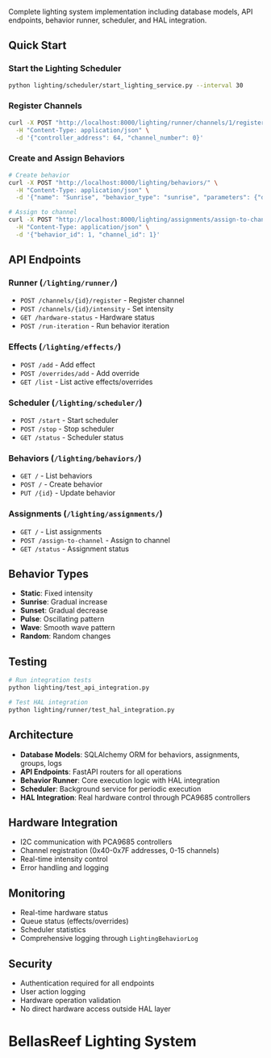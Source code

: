 
Complete lighting system implementation including database models, API endpoints, behavior runner, scheduler, and HAL integration.

## Quick Start

### Start the Lighting Scheduler
```bash
python lighting/scheduler/start_lighting_service.py --interval 30
```

### Register Channels
```bash
curl -X POST "http://localhost:8000/lighting/runner/channels/1/register" \
  -H "Content-Type: application/json" \
  -d '{"controller_address": 64, "channel_number": 0}'
```

### Create and Assign Behaviors
```bash
# Create behavior
curl -X POST "http://localhost:8000/lighting/behaviors/" \
  -H "Content-Type: application/json" \
  -d '{"name": "Sunrise", "behavior_type": "sunrise", "parameters": {"duration_minutes": 60}}'

# Assign to channel
curl -X POST "http://localhost:8000/lighting/assignments/assign-to-channel" \
  -H "Content-Type: application/json" \
  -d '{"behavior_id": 1, "channel_id": 1}'
```

## API Endpoints

### Runner (`/lighting/runner/`)
- `POST /channels/{id}/register` - Register channel
- `POST /channels/{id}/intensity` - Set intensity
- `GET /hardware-status` - Hardware status
- `POST /run-iteration` - Run behavior iteration

### Effects (`/lighting/effects/`)
- `POST /add` - Add effect
- `POST /overrides/add` - Add override
- `GET /list` - List active effects/overrides

### Scheduler (`/lighting/scheduler/`)
- `POST /start` - Start scheduler
- `POST /stop` - Stop scheduler
- `GET /status` - Scheduler status

### Behaviors (`/lighting/behaviors/`)
- `GET /` - List behaviors
- `POST /` - Create behavior
- `PUT /{id}` - Update behavior

### Assignments (`/lighting/assignments/`)
- `GET /` - List assignments
- `POST /assign-to-channel` - Assign to channel
- `GET /status` - Assignment status

## Behavior Types

- **Static**: Fixed intensity
- **Sunrise**: Gradual increase
- **Sunset**: Gradual decrease
- **Pulse**: Oscillating pattern
- **Wave**: Smooth wave pattern
- **Random**: Random changes

## Testing

```bash
# Run integration tests
python lighting/test_api_integration.py

# Test HAL integration
python lighting/runner/test_hal_integration.py
```

## Architecture

- **Database Models**: SQLAlchemy ORM for behaviors, assignments, groups, logs
- **API Endpoints**: FastAPI routers for all operations
- **Behavior Runner**: Core execution logic with HAL integration
- **Scheduler**: Background service for periodic execution
- **HAL Integration**: Real hardware control through PCA9685 controllers

## Hardware Integration

- I2C communication with PCA9685 controllers
- Channel registration (0x40-0x7F addresses, 0-15 channels)
- Real-time intensity control
- Error handling and logging

## Monitoring

- Real-time hardware status
- Queue status (effects/overrides)
- Scheduler statistics
- Comprehensive logging through `LightingBehaviorLog`

## Security

- Authentication required for all endpoints
- User action logging
- Hardware operation validation
- No direct hardware access outside HAL layer 
# BellasReef Lighting System
 